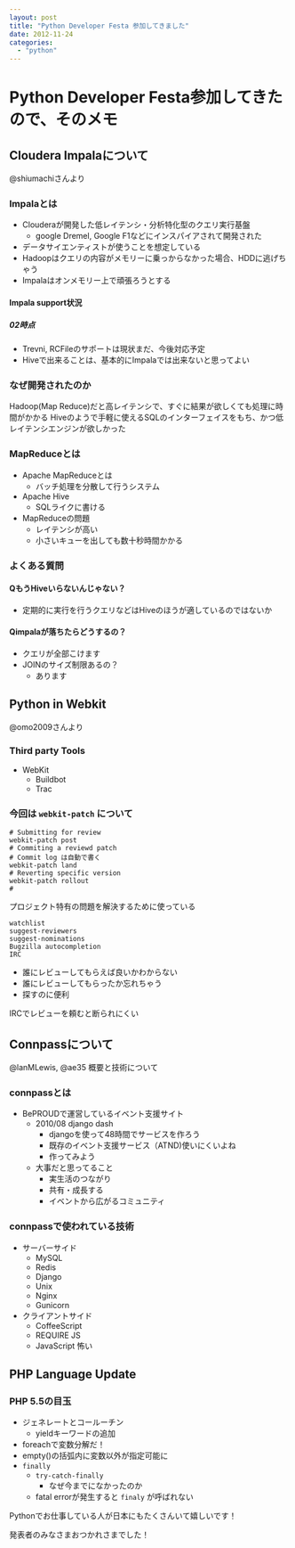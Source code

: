 ```yaml
---
layout: post
title: "Python Developer Festa 参加してきました"
date: 2012-11-24
categories:
  - "python"
---
```


# Python Developer Festa参加してきたので、そのメモ

## Cloudera Impalaについて

@shiumachiさんより

### Impalaとは

+ Clouderaが開発した低レイテンシ・分析特化型のクエリ実行基盤
  + google Dremel, Google F1などにインスパイアされて開発された
+ データサイエンティストが使うことを想定している
+ Hadoopはクエリの内容がメモリーに乗っからなかった場合、HDDに逃げちゃう
+ Impalaはオンメモリー上で頑張ろうとする

#### Impala support状況

##### 02時点

+ Trevni, RCFileのサポートは現状まだ、今後対応予定
+ Hiveで出来ることは、基本的にImpalaでは出来ないと思ってよい

### なぜ開発されたのか

Hadoop(Map Reduce)だと高レイテンシで、すぐに結果が欲しくても処理に時間がかかる
Hiveのようで手軽に使えるSQLのインターフェイスをもち、かつ低レイテンシエンジンが欲しかった

### MapReduceとは

+ Apache MapReduceとは
  + バッチ処理を分散して行うシステム
+ Apache Hive
  + SQLライクに書ける
+ MapReduceの問題
  + レイテンシが高い
  + 小さいキューを出しても数十秒時間かかる

### よくある質問

#### QもうHiveいらないんじゃない？

+ 定期的に実行を行うクエリなどはHiveのほうが適しているのではないか

#### Qimpalaが落ちたらどうするの？

+ クエリが全部こけます
+ JOINのサイズ制限あるの？
  + あります

## Python in Webkit

@omo2009さんより

### Third party Tools

+ WebKit
  + Buildbot
  + Trac

### 今回は `webkit-patch` について

    # Submitting for review
    webkit-patch post
    # Commiting a reviewd patch
    # Commit log は自動で書く
    webkit-patch land
    # Reverting specific version
    webkit-patch rollout
    #

プロジェクト特有の問題を解決するために使っている

    watchlist
    suggest-reviewers
    suggest-nominations
    Bugzilla autocompletion
    IRC

+ 誰にレビューしてもらえば良いかわからない
+ 誰にレビューしてもらったか忘れちゃう
+ 探すのに便利

IRCでレビューを頼むと断られにくい

## Connpassについて

@lanMLewis, @ae35
概要と技術について

### connpassとは

+ BePROUDで運営しているイベント支援サイト
  + 2010/08 django dash
    + djangoを使って48時間でサービスを作ろう
    + 既存のイベント支援サービス（ATND)使いにくいよね
    + 作ってみよう
  + 大事だと思ってること
    + 実生活のつながり
    + 共有・成長する
    + イベントから広がるコミュニティ

### connpassで使われている技術

+ サーバーサイド
  + MySQL
  + Redis
  + Django
  + Unix
  + Nginx
  + Gunicorn
+ クライアントサイド
  + CoffeeScript
  + REQUIRE JS
  + JavaScript 怖い

## PHP Language Update

### PHP 5.5の目玉

+ ジェネレートとコールーチン
  + yieldキーワードの追加
+ foreachで変数分解だ！
+ empty()の括弧内に変数以外が指定可能に
+ `finally`
  + `try-catch-finally`
    + なぜ今までになかったのか
  + fatal errorが発生すると `finaly` が呼ばれない

Pythonでお仕事している人が日本にもたくさんいて嬉しいです！

発表者のみなさまおつかれさまでした！
